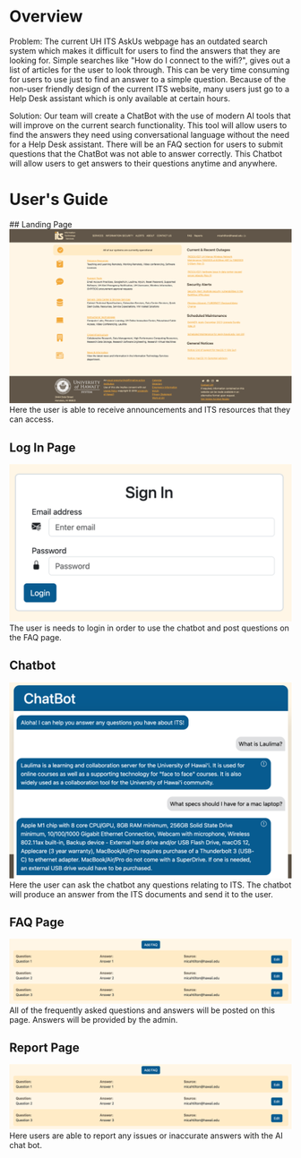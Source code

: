 <h1>Overview</h1>
Problem: The current UH ITS AskUs webpage has an outdated search system which makes it difficult for users to find the answers that they are looking for. Simple searches like "How do I connect to the wifi?", gives out a list of articles for the user to look through. This can be very time consuming for users to use just to find an answer to a simple question. Because of the non-user friendly design of the current ITS website, many users just go to a Help Desk assistant which is only available at certain hours. 

Solution: Our team will create a ChatBot with the use of modern AI tools that will improve on the current search functionality. This tool will allow users to find the answers they need using conversational language without the need for a Help Desk assistant. There will be an FAQ section for users to submit questions that the ChatBot was not able to answer correctly. This Chatbot will allow users to get answers to their questions anytime and anywhere. 

<h1>User's Guide</h1>
## Landing Page
<img src="public/landing.png">
Here the user is able to receive announcements and ITS resources that they can access. 

## Log In Page
<img src="public/login.png">
The user is needs to login in order to use the chatbot and post questions on the FAQ page.

## Chatbot
<img src="public/chatbot.png">
Here the user can ask the chatbot any questions relating to ITS. The chatbot will produce an answer from the ITS documents and send it to the user. 

## FAQ Page
<img src="public/faq.png">
All of the frequently asked questions and answers will be posted on this page. Answers will be provided by the admin.

## Report Page
<img src="public/faq.png">
Here users are able to report any issues or inaccurate answers with the AI chat bot.


